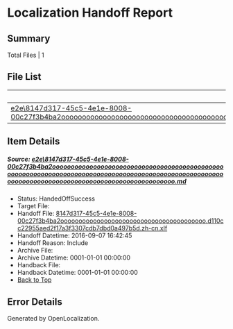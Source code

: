 # <a name='report-top'></a> Localization Handoff Report

## Summary
 Total Files | 1

## File List
 Source File | Status | Details 
 ----------- | ------ | ------- 
 [e2e\8147d317-45c5-4e1e-8008-00c27f3b4ba2ooooooooooooooooooooooooooooooooooooooooooooooooooooooooooooooooooooooooooooooooooooooooooooooooooooooooooooooooooooooooooooooooooooooooooooooooooooo.md](https://github.com/OpenLocalizationTestOrg/ol-test0/blob/6053ede82e4437d2e1343675641f2772f4a62fc9/e2e/8147d317-45c5-4e1e-8008-00c27f3b4ba2ooooooooooooooooooooooooooooooooooooooooooooooooooooooooooooooooooooooooooooooooooooooooooooooooooooooooooooooooooooooooooooooooooooooooooooooooooooo.md) | HandedOffSuccess | [Details](#be98e2299d9db7025cb4e867c22f6a7005d3ca932)

## Item Details
##### <a name='be98e2299d9db7025cb4e867c22f6a7005d3ca932'></a> Source: [e2e\8147d317-45c5-4e1e-8008-00c27f3b4ba2ooooooooooooooooooooooooooooooooooooooooooooooooooooooooooooooooooooooooooooooooooooooooooooooooooooooooooooooooooooooooooooooooooooooooooooooooooooo.md](https://github.com/OpenLocalizationTestOrg/ol-test0/blob/6053ede82e4437d2e1343675641f2772f4a62fc9/e2e/8147d317-45c5-4e1e-8008-00c27f3b4ba2ooooooooooooooooooooooooooooooooooooooooooooooooooooooooooooooooooooooooooooooooooooooooooooooooooooooooooooooooooooooooooooooooooooooooooooooooooooo.md)
* Status: HandedOffSuccess
* Target File: 
* Handoff File: [8147d317-45c5-4e1e-8008-00c27f3b4ba2oooooooooooooooooooooooooooooooooooooooo.d110cc22955aed2f17a3f3307cdb7dbd0a497b5d.zh-cn.xlf](https://github.com/OpenLocalizationTestOrg/ol-test0-handoff/blob/23c5f16d8b918c7c7d901a8cac61d59b9d8ddf9d/ol-handoff/OpenLocalizationTestOrg/ol-test0-zhcn/ci/ht/8147d317-45c5-4e1e-8008-00c27f3b4ba2oooooooooooooooooooooooooooooooooooooooo.d110cc22955aed2f17a3f3307cdb7dbd0a497b5d.zh-cn.xlf)
* Handoff Datetime: 2016-09-07 16:42:45
* Handoff Reason: Include
* Archive File: 
* Archive Datetime: 0001-01-01 00:00:00
* Handback File: 
* Handback Datetime: 0001-01-01 00:00:00
* [Back to Top](#report-top)


## Error Details

Generated by OpenLocalization.

